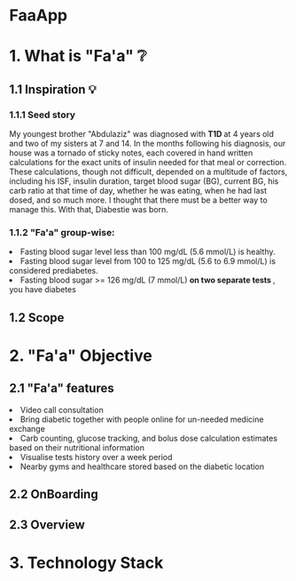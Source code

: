 <h1> FaaApp </h1>

<h1> 1. What is "Fa'a" ❔</h1>

<h2> 1.1 Inspiration 💡 </h2>

<h3> 1.1.1 Seed story </h3>
<p> My youngest brother "Abdulaziz" was diagnosed with <b> T1D </b> at 4 years old and two of my sisters at 7 and 14. In the months following his diagnosis, our house was a tornado of sticky notes, each covered in hand written calculations for the exact units of insulin needed for that meal or correction. These calculations, though not difficult, depended on a multitude of factors, including his ISF, insulin duration, target blood sugar (BG), current BG, his carb ratio at that time of day, whether he was eating, when he had last dosed, and so much more. I thought that there must be a better way to manage this. With that, Diabestie was born.</p>

<h3> 1.1.2 "Fa'a" group-wise: </h3>
<li> Fasting blood sugar level less than 100 mg/dL (5.6 mmol/L) is healthy. </li>
<li> Fasting blood sugar level from 100 to 125 mg/dL (5.6 to 6.9 mmol/L) is considered prediabetes. </li>
<li> Fasting blood sugar >= 126 mg/dL (7 mmol/L) <b> on two separate tests </b>, you have diabetes</li>

<h2> 1.2 Scope </h2>

<h1> 2. "Fa'a" Objective </h1>

<h2> 2.1 "Fa'a" features </h2>
<li> Video call consultation </li>
<li> Bring diabetic together with people online for un-needed medicine exchange </li>
<li> Carb counting, glucose tracking, and bolus dose calculation estimates based on their nutritional information</li>
<li> Visualise tests history over a week period </li>
<li> Nearby gyms and healthcare stored based on the diabetic location </li>

<h2> 2.2 OnBoarding </h2>

<h2> 2.3 Overview </h2>

<h1> 3. Technology Stack </h1>



